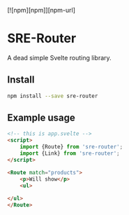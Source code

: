 [![npm][npm]][npm-url]

# SRE-Router

A dead simple Svelte routing library.

## Install

```bash
npm install --save sre-router
```

## Example usage

```html
<!-- this is app.svelte -->
<script>
    import {Route} from 'sre-router';
    import {Link} from 'sre-router';
</script>

<Route match="products">
    <p>Will show</p>
    <ul>
    
</ul> 
</Route>
```
